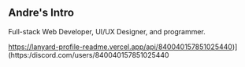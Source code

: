 
Andre's Intro
---

Full-stack Web Developer, UI/UX Designer, and programmer.

https://lanyard-profile-readme.vercel.app/api/840040157851025440)](https:/discord.com/users/840040157851025440
